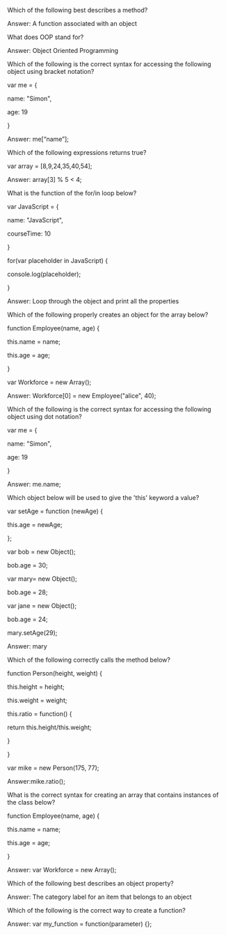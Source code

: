 Which of the following best describes a method?

Answer: A function associated with an object

What does OOP stand for?

Answer: Object Oriented Programming

Which of the following is the correct syntax for accessing the following object using bracket notation?

var me = {

 name: "Simon",

 age: 19

}

Answer: me\[“name”\];

Which of the following expressions returns true?

var array = \[8,9,24,35,40,54\];

Answer: array\[3\] % 5 &lt; 4;

What is the function of the for\/in loop below?

var JavaScript = {

 name: "JavaScript",

 courseTime: 10

}

for\(var placeholder in JavaScript\) {

 console.log\(placeholder\);

}

Answer: Loop through the object and print all the properties

Which of the following properly creates an object for the array below?

function Employee\(name, age\) {

 this.name = name;

 this.age = age;

}

var Workforce = new Array\(\);

Answer: Workforce\[0\] = new Employee\("alice", 40\);

Which of the following is the correct syntax for accessing the following object using dot notation?

var me = {

 name: "Simon",

 age: 19

}

Answer: me.name;

Which object below will be used to give the 'this' keyword a value?

var setAge = function \(newAge\) {

 this.age = newAge;

};

var bob = new Object\(\);

bob.age = 30; 

var mary= new Object\(\);

bob.age = 28;

var jane = new Object\(\);

bob.age = 24; 

mary.setAge\(29\);

Answer: mary

Which of the following correctly calls the method below?

function Person\(height, weight\) {

 this.height = height;

 this.weight = weight;

 this.ratio = function\(\) {

 return this.height\/this.weight;

 }

}

var mike = new Person\(175, 77\);

Answer:mike.ratio\(\);

What is the correct syntax for creating an array that contains instances of the class below?

function Employee\(name, age\) {

 this.name = name;

 this.age = age;

}

Answer: var Workforce = new Array\(\);

Which of the following best describes an object property?

Answer: The category label for an item that belongs to an object

Which of the following is the correct way to create a function?

Answer: var my\_function = function\(parameter\) {};



